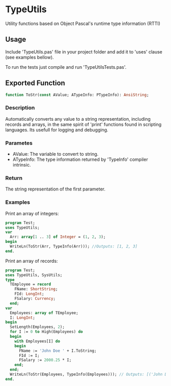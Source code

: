 # TypeUtils

Utility functions based on Object Pascal's runtime type information (RTTI)

## Usage

Include 'TypeUtils.pas' file in your project folder and add it to 'uses' clause (see examples bellow).

To run the tests just compile and run 'TypeUtilsTests.pas'.

## Exported Function

```pascal
function ToStr(const AValue; ATypeInfo: PTypeInfo): AnsiString;
```
### Description
Automatically converts any value to a string representation, including records and arrays, in the same spirit of 'print' functions found in scripting languages. Its usefull for logging and debugging.

### Parametes
* AValue: The variable to convert to string.
* ATypeInfo: The type information returned by 'TypeInfo' compiler intrinsic.

### Return
The string representation of the first parameter.

### Examples
Print an array of integers:
```pascal
program Test;
uses TypeUtils;
var
  Arr: array[1 .. 3] of Integer = (1, 2, 3);
begin
  WriteLn(ToStr(Arr, TypeInfo(Arr))); //Outputs: [1, 2, 3]
end.
```
Print an array of records:
```pascal
program Test;
uses TypeUtils, SysUtils;
type
  TEmployee = record
    FName: ShortString;
    FId: LongInt;
    FSalary: Currency;
  end;
var
  Employees: array of TEmployee;
  I: LongInt;
begin
  SetLength(Employees, 2);
  for I := 0 to High(Employees) do
  begin
    with Employees[I] do
    begin
      FName := 'John Doe ' + I.ToString;
      FId := I;
      FSalary := 2000.25 * I;
    end;
  end;
  WriteLn(ToStr(Employees, TypeInfo(Employees))); // Outputs: [('John Doe 0', 0, 0), ('John Doe 1', 1, 2000.25)]
end.
```
